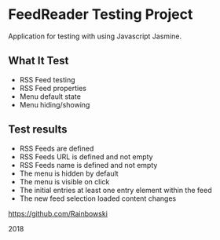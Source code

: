 # FeedReader Testing Project

  Application for testing with using Javascript Jasmine.

## What It Test

* RSS Feed testing
* RSS Feed properties
* Menu default state
* Menu hiding/showing

## Test results

* RSS Feeds are defined
* RSS Feeds URL is defined and not empty
* RSS Feeds name is defined and not empty
* The menu is hidden by default
* The menu is visible on click
* The initial entries at least one entry element within the feed
* The new feed selection loaded content changes

https://github.com/Rainbowski

  2018
